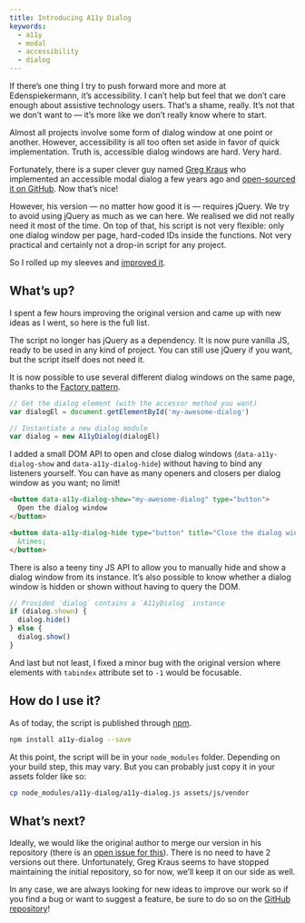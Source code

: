 ```yaml
---
title: Introducing A11y Dialog
keywords:
  - a11y
  - modal
  - accessibility
  - dialog
---
```


If there’s one thing I try to push forward more and more at Edenspiekermann, it’s accessibility. I can’t help but feel that we don’t care enough about assistive technology users. That’s a shame, really. It’s not that we don’t want to — it’s more like we don’t really know where to start.

Almost all projects involve some form of dialog window at one point or another. However, accessibility is all too often set aside in favor of quick implementation. Truth is, accessible dialog windows are hard. Very hard.

Fortunately, there is a super clever guy named [Greg Kraus](https://github.com/gdkraus) who implemented an accessible modal dialog a few years ago and [open-sourced it on GitHub](https://github.com/gdkraus/accessible-modal-dialog). Now that’s nice!

However, his version — no matter how good it is — requires jQuery. We try to avoid using jQuery as much as we can here. We realised we did not really need it most of the time. On top of that, his script is not very flexible: only one dialog window per page, hard-coded IDs inside the functions. Not very practical and certainly not a drop-in script for any project.

So I rolled up my sleeves and [improved it](https://github.com/KittyGiraudel/a11y-dialog).

## What’s up?

I spent a few hours improving the original version and came up with new ideas as I went, so here is the full list.

The script no longer has jQuery as a dependency. It is now pure vanilla JS, ready to be used in any kind of project. You can still use jQuery if you want, but the script itself does not need it.

It is now possible to use several different dialog windows on the same page, thanks to the [Factory pattern](https://addyosmani.com/resources/essentialjsdesignpatterns/book/#factorypatternjavascript).

```js
// Get the dialog element (with the accessor method you want)
var dialogEl = document.getElementById('my-awesome-dialog')

// Instantiate a new dialog module
var dialog = new A11yDialog(dialogEl)
```

I added a small DOM API to open and close dialog windows (`data-a11y-dialog-show` and `data-a11y-dialog-hide`) without having to bind any listeners yourself. You can have as many openers and closers per dialog window as you want; no limit!

```html
<button data-a11y-dialog-show="my-awesome-dialog" type="button">
  Open the dialog window
</button>
```

```html
<button data-a11y-dialog-hide type="button" title="Close the dialog windows">
  &times;
</button>
```

There is also a teeny tiny JS API to allow you to manually hide and show a dialog window from its instance. It’s also possible to know whether a dialog window is hidden or shown without having to query the DOM.

```js
// Provided `dialog` contains a `A11yDialog` instance
if (dialog.shown) {
  dialog.hide()
} else {
  dialog.show()
}
```

And last but not least, I fixed a minor bug with the original version where elements with `tabindex` attribute set to `-1` would be focusable.

## How do I use it?

As of today, the script is published through [npm](https://www.npmjs.com/package/a11y-dialog).

```sh
npm install a11y-dialog --save
```

At this point, the script will be in your `node_modules` folder. Depending on your build step, this may vary. But you can probably just copy it in your assets folder like so:

```sh
cp node_modules/a11y-dialog/a11y-dialog.js assets/js/vendor
```

## What’s next?

Ideally, we would like the original author to merge our version in his repository (there is an [open issue for this](https://github.com/gdkraus/accessible-modal-dialog/issues/11)). There is no need to have 2 versions out there. Unfortunately, Greg Kraus seems to have stopped maintaining the initial repository, so for now, we’ll keep it on our side as well.

In any case, we are always looking for new ideas to improve our work so if you find a bug or want to suggest a feature, be sure to do so on the [GitHub repository](https://github.com/KittyGiraudel/a11y-dialog)!
